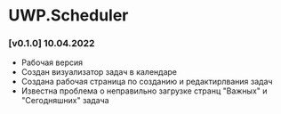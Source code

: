 # UWP.Scheduler

### [v0.1.0] 10.04.2022 
- Рабочая версия
- Создан визуализатор задач в календаре
- Создана рабочая страница по созданию и редактирлвания задач
- Известна проблема о неправильно загрузке странц "Важных" и "Сегодняшних" задача
